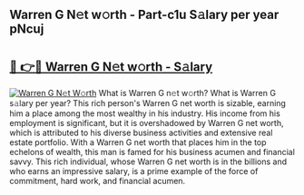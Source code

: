 ## Warren G N𝚎t w𝚘rth - Part-c1u S𝚊lary per year pNcuj

# <h2><a href="http://gc1v7h.nevu.top/?p=Warren+G">🔗 👉🔴 Warren G N𝚎t w𝚘rth - S𝚊lary</a></h2>

[![Warren G N𝚎t W𝚘rth](https://i.imgur.com/Oavwk0R.jpeg)](http://gc1v7h.nevu.top/?p=Warren+G)
What is Warren G n𝚎t w𝚘rth? What is Warren G s𝚊lary per year?
This rich person's Warren G net worth is sizable, earning him a place among the most wealthy in his industry. His income from his employment is significant, but it is overshadowed by Warren G net worth, which is attributed to his diverse business activities and extensive real estate portfolio. With a Warren G net worth that places him in the top echelons of wealth, this man is famed for his business acumen and financial savvy. This rich individual, whose Warren G net worth is in the billions and who earns an impressive salary, is a prime example of the force of commitment, hard work, and financial acumen.
